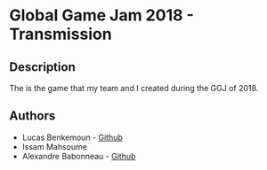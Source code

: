 # Global Game Jam 2018 - Transmission

## Description
The is the game that my team and I created during the GGJ of 2018.

## Authors
 - Lucas Benkemoun - [Github](https://github.com/LeBenki)
 - Issam Mahsoume
 - Alexandre Babonneau - [Github](https://github.com/FWolowitz)
